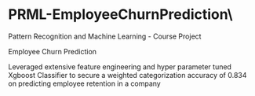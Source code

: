 # PRML-EmployeeChurnPrediction\

Pattern Recognition and Machine Learning -  Course Project

Employee Churn Prediction

Leveraged extensive feature engineering and hyper parameter tuned Xgboost Classifier to secure a weighted categorization accuracy of 0.834 on predicting employee retention in a company
